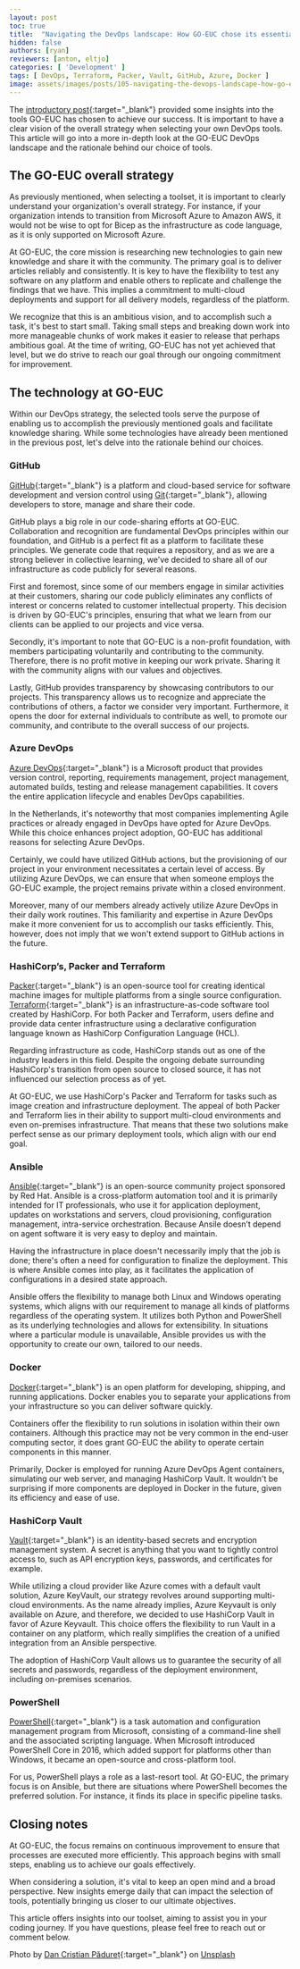```yaml
---
layout: post
toc: true
title:  "Navigating the DevOps landscape: How GO-EUC chose its essential tools"
hidden: false
authors: [ryan]
reviewers: [anton, eltjo]
categories: [ 'Development' ]
tags: [ DevOps, Terraform, Packer, Vault, GitHub, Azure, Docker ]
image: assets/images/posts/105-navigating-the-devops-landscape-how-go-euc-chose-its-essential-tools/navigating-the-devops-landscape-feature-image.png
---
```

The [introductory post](https://www.go-euc.com/the-devops-strategy-at-go-euc/){:target="_blank"} provided some insights into the tools GO-EUC has chosen to achieve our success. It is important to have a clear vision of the overall strategy when selecting your own DevOps tools. This article will go into a more in-depth look at the GO-EUC DevOps landscape and the rationale behind our choice of tools.

## The GO-EUC overall strategy
As previously mentioned, when selecting a toolset, it is important to clearly understand your organization's overall strategy. For instance, if your organization intends to transition from Microsoft Azure to Amazon AWS, it would not be wise to opt for Bicep as the infrastructure as code language, as it is only supported on Microsoft Azure.

At GO-EUC, the core mission is researching new technologies to gain new knowledge and share it with the community. The primary goal is to deliver articles reliably and consistently. It is key to have the flexibility to test any software on any platform and enable others to replicate and challenge the findings that we have. This implies a commitment to multi-cloud deployments and support for all delivery models, regardless of the platform.

We recognize that this is an ambitious vision, and to accomplish such a task, it's best to start small. Taking small steps and breaking down work into more manageable chunks of work makes it easier to release that perhaps ambitious goal. At the time of writing, GO-EUC has not yet achieved that level, but we do strive to reach our goal through our ongoing commitment for improvement.

## The technology at GO-EUC
Within our DevOps strategy, the selected tools serve the purpose of enabling us to accomplish the previously mentioned goals and facilitate knowledge sharing. While some technologies have already been mentioned in the previous post, let's delve into the rationale behind our choices.

### GitHub
[GitHub](https://github.com/){:target="_blank"} is a platform and cloud-based service for software development and version control using [Git](https://git-scm.com/){:target="_blank"}, allowing developers to store, manage and share their code.

GitHub plays a big role in our code-sharing efforts at GO-EUC. Collaboration and recognition are fundamental DevOps principles within our foundation, and GitHub is a perfect fit as a platform to facilitate these principles. We generate code that requires a repository, and as we are a strong believer in collective learning, we've decided to share all of our infrastructure as code publicly for several reasons.

First and foremost, since some of our members engage in similar activities at their customers, sharing our code publicly eliminates any conflicts of interest or concerns related to customer intellectual property. This decision is driven by GO-EUC's principles, ensuring that what we learn from our clients can be applied to our projects and vice versa.

Secondly, it's important to note that GO-EUC is a non-profit foundation, with members participating voluntarily and contributing to the community. Therefore, there is no profit motive in keeping our work private. Sharing it with the community aligns with our values and objectives.

Lastly, GitHub provides transparency by showcasing contributors to our projects. This transparency allows us to recognize and appreciate the contributions of others, a factor we consider very important. Furthermore, it opens the door for external individuals to contribute as well, to promote our community, and contribute to the overall success of our projects.

### Azure DevOps
[Azure DevOps](https://azure.microsoft.com/en-us/products/devops){:target="_blank"} is a Microsoft product that provides version control, reporting, requirements management, project management, automated builds, testing and release management capabilities. It covers the entire application lifecycle and enables DevOps capabilities. 

In the Netherlands, it's noteworthy that most companies implementing Agile practices or already engaged in DevOps have opted for Azure DevOps. While this choice enhances project adoption, GO-EUC has additional reasons for selecting Azure DevOps.

Certainly, we could have utilized GitHub actions, but the provisioning of our project in your environment necessitates a certain level of access. By utilizing Azure DevOps, we can ensure that when someone employs the GO-EUC example, the project remains private within a closed environment.

Moreover, many of our members already actively utilize Azure DevOps in their daily work routines. This familiarity and expertise in Azure DevOps make it more convenient for us to accomplish our tasks efficiently. This, however, does not imply that we won't extend support to GitHub actions in the future.

### HashiCorp’s, Packer and Terraform
[Packer](https://www.packer.io/){:target="_blank"} is an open-source tool for creating identical machine images for multiple platforms from a single source configuration. [Terraform](https://www.terraform.io/){:target="_blank"} is an infrastructure-as-code software tool created by HashiCorp. For both Packer and Terraform, users define and provide data center infrastructure using a declarative configuration language known as HashiCorp Configuration Language (HCL).

Regarding infrastructure as code, HashiCorp stands out as one of the industry leaders in this field. Despite the ongoing debate surrounding HashiCorp's transition from open source to closed source, it has not influenced our selection process as of yet.

At GO-EUC, we use HashiCorp's Packer and Terraform for tasks such as image creation and infrastructure deployment. The appeal of both Packer and Terraform lies in their ability to support multi-cloud environments and even on-premises infrastructure. That means that these two solutions make perfect sense as our primary deployment tools, which align with our end goal.

### Ansible
[Ansible](https://www.ansible.com/){:target="_blank"} is an open-source community project sponsored by Red Hat. Ansible is a cross-platform automation tool and it is primarily intended for IT professionals, who use it for application deployment, updates on workstations and servers, cloud provisioning, configuration management, intra-service orchestration. Because Ansile doesn’t depend on agent software it is very easy to deploy and maintain.

Having the infrastructure in place doesn't necessarily imply that the job is done; there's often a need for configuration to finalize the deployment. This is where Ansible comes into play, as it facilitates the application of configurations in a desired state approach.

Ansible offers the flexibility to manage both Linux and Windows operating systems, which aligns with our requirement to manage all kinds of platforms regardless of the operating system. It utilizes both Python and PowerShell as its underlying technologies and allows for extensibility. In situations where a particular module is unavailable, Ansible provides us with the opportunity to create our own, tailored to our needs.

### Docker
[Docker](https://www.docker.com/){:target="_blank"} is an open platform for developing, shipping, and running applications. Docker enables you to separate your applications from your infrastructure so you can deliver software quickly. 

Containers offer the flexibility to run solutions in isolation within their own containers. Although this practice may not be very common in the end-user computing sector, it does grant GO-EUC the ability to operate certain components in this manner.

Primarily, Docker is employed for running Azure DevOps Agent containers, simulating our web server, and managing HashiCorp Vault. It wouldn't be surprising if more components are deployed in Docker in the future, given its efficiency and ease of use.

### HashiCorp Vault
[Vault](https://www.vaultproject.io/){:target="_blank"} is an identity-based secrets and encryption management system. A secret is anything that you want to tightly control access to, such as API encryption keys, passwords, and certificates for example.

While utilizing a cloud provider like Azure comes with a default vault solution, Azure KeyVault, our strategy revolves around supporting multi-cloud environments. As the name already implies, Azure Keyvault is only available on Azure, and therefore, we decided to use HashiCorp Vault in favor of Azure Keyvault. This choice offers the flexibility to run Vault in a container on any platform, which really simplifies the creation of a unified integration from an Ansible perspective.

The adoption of HashiCorp Vault allows us to guarantee the security of all secrets and passwords, regardless of the deployment environment, including on-premises scenarios.
### PowerShell
[PowerShell](https://learn.microsoft.com/en-us/powershell/){:target="_blank"} is a task automation and configuration management program from Microsoft, consisting of a command-line shell and the associated scripting language. When Microsoft introduced PowerShell Core in 2016, which added support for platforms other than Windows, it became an open-source and cross-platform tool.

For us, PowerShell plays a role as a last-resort tool. At GO-EUC, the primary focus is on Ansible, but there are situations where PowerShell becomes the preferred solution. For instance, it finds its place in specific pipeline tasks.

## Closing notes
At GO-EUC, the focus remains on continuous improvement to ensure that processes are executed more efficiently. This approach begins with small steps, enabling us to achieve our goals effectively.

When considering a solution, it's vital to keep an open mind and a broad perspective. New insights emerge daily that can impact the selection of tools, potentially bringing us closer to our ultimate objectives.

This article offers insights into our toolset, aiming to assist you in your coding journey. If you have questions, please feel free to reach out or comment below.

Photo by [Dan Cristian Pădureț](https://unsplash.com/@dancristianpaduret?utm_source=unsplash&utm_medium=referral&utm_content=creditCopyText){:target="_blank"} on [Unsplash](https://unsplash.com/photos/noOXRT9gfQ8?utm_source=unsplash&utm_medium=referral&utm_content=creditCopyText)
